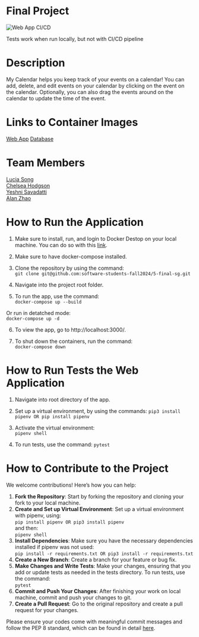 # Final Project
![Web App CI/CD](https://github.com/software-students-fall2024/5-final-sg/actions/workflows/build.yml/badge.svg)

Tests work when run locally, but not with CI/CD pipeline

# Description

My Calendar helps you keep track of your events on a calendar! You can add, delete, and edit events on your calendar by clicking on the event on the calendar. Optionally, you can also drag the events around on the calendar to update the time of the event.

# Links to Container Images

[Web App](https://hub.docker.com/repository/docker/lucia0313/5-final-sg-app/general)
[Database](https://hub.docker.com/repository/docker/lucia0313/mongo/general)

# Team Members

[Lucia Song](https://github.com/lys7942) <br>
[Chelsea Hodgson](https://github.com/Chelsea-Hodgson) <br>
[Yeshni Savadatti](https://github.com/yeshnii) <br>
[Alan Zhao](https://github.com/Alan3562) <br>

# How to Run the Application

1. Make sure to install, run, and login to Docker Destop on your local machine. You can do so with this [link](https://www.docker.com/products/docker-desktop/). <br>

2. Make sure to have docker-compose installed. <br>

3. Clone the repository by using the command: <br>
```git clone git@github.com:software-students-fall2024/5-final-sg.git``` <br>

4. Navigate into the project root folder.

5. To run the app, use the command: <br>
```docker-compose up --build``` <br>

Or run in detatched mode: <br>
```docker-compose up -d``` <br>

6. To view the app, go to http://localhost:3000/. <br>

7. To shut down the containers, run the command: <br>
```docker-compose down``` <br>

# How to Run Tests the Web Application
1. Navigate into root directory of the app.

2. Set up a virtual environment, by using the commands:
```pip3 install pipenv OR pip install pipenv``` <br>

3. Activate the virtual environment: <br>
```pipenv shell``` <br>

4. To run tests, use the command:
```pytest```

# How to Contribute to the Project
We welcome contributions! Here’s how you can help:
1. **Fork the Repository**: Start by forking the repository and cloning your fork to your local machine.
2. **Create and Set up Virtual Environment**: Set up a virtual environment with pipenv, using: <br>
```pip install pipenv OR pip3 install pipenv``` <br>
and then: <br>
```pipenv shell``` <br>
3. **Install Dependencies**: Make sure you have the necessary dependencies installed if pipenv was not used: <br>
```pip install -r requirements.txt OR pip3 install -r requirements.txt``` <br>
4. **Create a New Branch**: Create a branch for your feature or bug fix.
5. **Make Changes and Write Tests**: Make your changes, ensuring that you add or update tests as needed in the tests directory. To run tests, use the command: <br>
```pytest``` <br>
6. **Commit and Push Your Changes**: After finishing your work on local machine, commit and push your changes to git.
7. **Create a Pull Request**: Go to the original repository and create a pull request for your changes.

Please ensure your codes come with meaningful commit messages and follow the PEP 8 standard, which can be found in detail [here](https://peps.python.org/pep-0008/).
